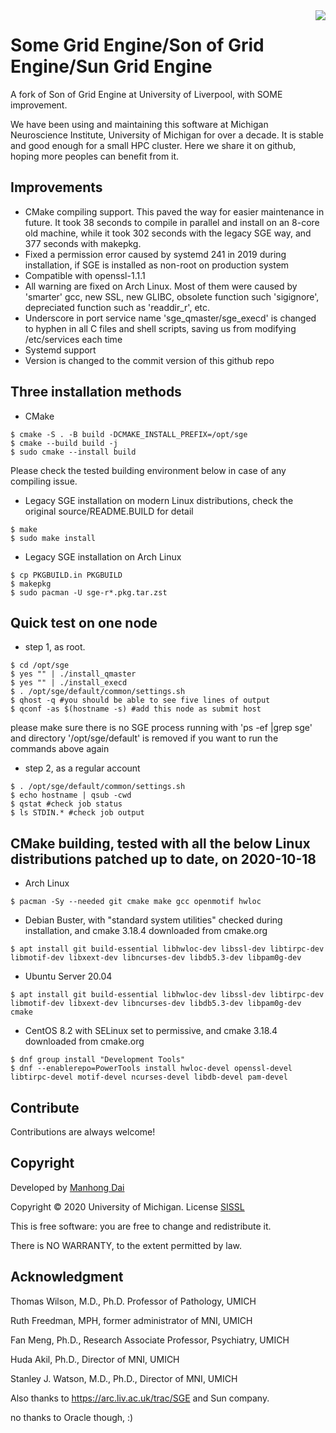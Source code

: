 <img src="mni.png" align="right" />

# Some Grid Engine/Son of Grid Engine/Sun Grid Engine

A fork of Son of Grid Engine at University of Liverpool, with SOME improvement.

We have been using and maintaining this software at Michigan Neuroscience Institute, University of Michigan for over a decade. It is stable and good enough for a small HPC cluster. Here we share it on github, hoping more peoples can benefit from it.

## Improvements

- CMake compiling support. This paved the way for easier maintenance in future. It took 38 seconds to compile in parallel and install on an 8-core old machine, while it took 302 seconds with the legacy SGE way, and 377 seconds with makepkg.
- Fixed a permission error caused by systemd 241 in 2019 during installation, if SGE is installed as non-root on production system
- Compatible with openssl-1.1.1
- All warning are fixed on Arch Linux. Most of them were caused by 'smarter' gcc, new SSL, new GLIBC, obsolete function such 'sigignore', depreciated function such as 'readdir\_r', etc.
- Underscore in port service name 'sge\_qmaster/sge\_execd' is changed to hyphen in all C files and shell scripts, saving us from modifying /etc/services each time
- Systemd support
- Version is changed to the commit version of this github repo

## Three installation methods

- CMake
```
$ cmake -S . -B build -DCMAKE_INSTALL_PREFIX=/opt/sge
$ cmake --build build -j 
$ sudo cmake --install build 
```
Please check the tested building environment below in case of any compiling issue.

- Legacy SGE installation on modern Linux distributions, check the original source/README.BUILD for detail
```
$ make
$ sudo make install
```

- Legacy SGE installation on Arch Linux
```
$ cp PKGBUILD.in PKGBUILD
$ makepkg
$ sudo pacman -U sge-r*.pkg.tar.zst
```

## Quick test on one node
- step 1, as root. 
```
$ cd /opt/sge
$ yes "" | ./install_qmaster
$ yes "" | ./install_execd
$ . /opt/sge/default/common/settings.sh 
$ qhost -q #you should be able to see five lines of output
$ qconf -as $(hostname -s) #add this node as submit host
```
please make sure there is no SGE process running with 'ps -ef |grep sge' and directory '/opt/sge/default' is removed if you want to run the commands above again

- step 2, as a regular account
```
$ . /opt/sge/default/common/settings.sh 
$ echo hostname | qsub -cwd
$ qstat #check job status
$ ls STDIN.* #check job output
```

## CMake building, tested with all the below Linux distributions patched up to date, on 2020-10-18

- Arch Linux
```
$ pacman -Sy --needed git cmake make gcc openmotif hwloc
```

- Debian Buster, with "standard system utilities" checked during installation, and cmake 3.18.4 downloaded from cmake.org
```
$ apt install git build-essential libhwloc-dev libssl-dev libtirpc-dev libmotif-dev libxext-dev libncurses-dev libdb5.3-dev libpam0g-dev
```

- Ubuntu Server 20.04
```
$ apt install git build-essential libhwloc-dev libssl-dev libtirpc-dev libmotif-dev libxext-dev libncurses-dev libdb5.3-dev libpam0g-dev cmake
```

- CentOS 8.2 with SELinux set to permissive, and cmake 3.18.4 downloaded from cmake.org
```
$ dnf group install "Development Tools"
$ dnf --enablerepo=PowerTools install hwloc-devel openssl-devel libtirpc-devel motif-devel ncurses-devel libdb-devel pam-devel
```

## Contribute

Contributions are always welcome!

## Copyright

Developed by [Manhong Dai](mailto:daimh@umich.edu)

Copyright © 2020 University of Michigan. License [SISSL](https://opensource.org/licenses/sisslpl)

This is free software: you are free to change and redistribute it.

There is NO WARRANTY, to the extent permitted by law.

## Acknowledgment

Thomas Wilson, M.D., Ph.D. Professor of Pathology, UMICH

Ruth Freedman, MPH, former administrator of MNI, UMICH

Fan Meng, Ph.D., Research Associate Professor, Psychiatry, UMICH

Huda Akil, Ph.D., Director of MNI, UMICH

Stanley J. Watson, M.D., Ph.D., Director of MNI, UMICH

Also thanks to https://arc.liv.ac.uk/trac/SGE and Sun company. 

no thanks to Oracle though, :)
